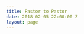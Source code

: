 ```yaml
---
title: Pastor to Pastor
date: 2018-02-05 22:00:00 Z
layout: page
---
```



<script type="text/javascript" src="https://masters.formstack.com/forms/js.php/shepherdsconferencebreakfast"></script>